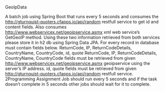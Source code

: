 GeoIpData

A batch job using Spring Boot that runs every 5 seconds and consumes the http://gturnquist-quoters.cfapps.io/api/random restfull service to get id and content fields. Also consumes http://www.webservicex.net/geoipservice.asmx xml web service’s GetGeoIP method. Using these two information retrieved from both services please store it in h2 db using Spring Data JPA. For every record in database must contain fields below. ReturnCode, IP, ReturnCodeDetails, CountryName, CountryCode, id, quote ReturnCode, IP, ReturnCodeDetails, CountryName, CountryCode fields must be retrieved from given http://www.webservicex.net/geoipservice.asmx geoipservice using the server’s IP address. id, quote fields must be retrieved from given http://gturnquist-quoters.cfapps.io/api/random restfull service. 2Programming Assignment Job should run every 5 seconds and if the task doesn’t complete in 5 seconds other jobs should wait for it to complete.
